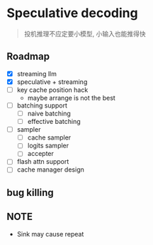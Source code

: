 # Speculative decoding

> 投机推理不应定要小模型, 小输入也能推得快

## Roadmap

- [x] streaming llm
- [x] speculative + streaming
- [ ] key cache position hack
    - maybe arrange is not the best
- [ ] batching support
    - [ ] naive batching
    - [ ] effective batching
- [ ] sampler
    - [ ] cache sampler
    - [ ] logits sampler
    - [ ] accepter
- [ ] flash attn support
- [ ] cache manager design

## bug killing


## NOTE

- Sink may cause repeat
